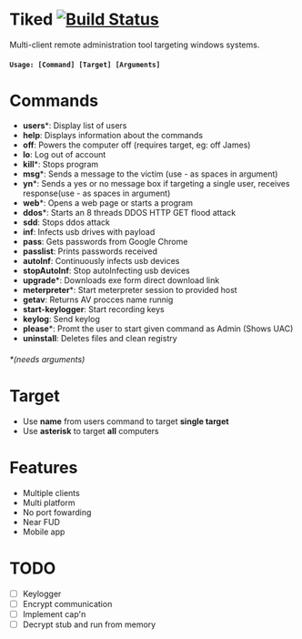 # Tiked  [![Build Status](https://travis-ci.org/alepacheco/Tiked.svg?branch=master)](https://travis-ci.org/alepacheco/Tiked)
Multi-client remote administration tool targeting windows systems.


#### `Usage: [Command] [Target] [Arguments]`

# Commands
- **users***: Display list of users
- **help**: Displays information about the commands
- **off**: Powers the computer off (requires target, eg: off James)
- **lo**: Log out of account
- **kill***: Stops program
- **msg***: Sends a message to the victim (use - as spaces in argument)
- **yn***: Sends a yes or no message box if targeting a single user, receives response(use - as spaces in argument)
- **web***: Opens a web page or starts a program
- **ddos***: Starts an 8 threads DDOS HTTP GET flood attack
- **sdd**: Stops ddos attack
- **inf**: Infects usb drives with payload
- **pass**: Gets passwords from Google Chrome
- **passlist**: Prints passwords received
- **autoInf**: Continuously infects usb devices
- **stopAutoInf**: Stop autoInfecting usb devices
- **upgrade***: Downloads exe form direct download link
- **meterpreter***: Start meterpreter session to provided host
- **getav**: Returns AV procces name runnig
- **start-keylogger**: Start recording keys
- **keylog**: Send keylog
- **please***: Promt the user to start given command as Admin (Shows UAC)
- **uninstall**: Deletes files and clean registry

###### *(needs arguments)

# Target
+ Use **name** from users command to target **single target**
+ Use **asterisk** to target **all** computers

# Features
+ Multiple clients
+ Multi platform
+ No port fowarding
+ Near FUD
+ Mobile app

# TODO
- [ ] Keylogger
- [ ] Encrypt communication
- [ ] Implement cap'n
- [ ] Decrypt stub and run from memory
